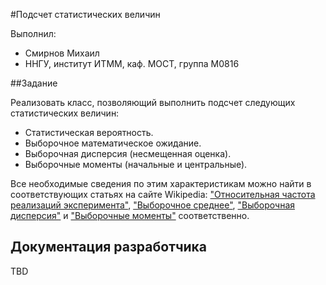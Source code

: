 #Подсчет статистических величин

Выполнил: 

 - Смирнов Михаил
 - ННГУ, институт ИТММ, каф. МОСТ, группа М0816

##Задание

Реализовать класс, позволяющий выполнить подсчет следующих статистических величин:

 - Статистическая вероятность.
 - Выборочное математическое ожидание.
 - Выборочная дисперсия (несмещенная оценка).
 - Выборочные моменты (начальные и центральные).

Все необходимые сведения по этим характеристикам можно найти в соответствующих статьях на сайте Wikipedia: ["Относительная частота реализаций эксперимента"][prob],
["Выборочное среднее"][enum], ["Выборочная дисперсия"][disp] и ["Выборочные моменты"][mom] соответственно.

## Документация разработчика

TBD

<!-- LINKS -->

[prob]: https://ru.wikipedia.org/wiki/%D0%9E%D1%82%D0%BD%D0%BE%D1%81%D0%B8%D1%82%D0%B5%D0%BB%D1%8C%D0%BD%D0%B0%D1%8F_%D1%87%D0%B0%D1%81%D1%82%D0%BE%D1%82%D0%B0_%D1%80%D0%B5%D0%B0%D0%BB%D0%B8%D0%B7%D0%B0%D1%86%D0%B8%D0%B9_%D1%8D%D0%BA%D1%81%D0%BF%D0%B5%D1%80%D0%B8%D0%BC%D0%B5%D0%BD%D1%82%D0%B0

[enum]: https://ru.wikipedia.org/wiki/%D0%92%D1%8B%D0%B1%D0%BE%D1%80%D0%BE%D1%87%D0%BD%D0%BE%D0%B5_%D1%81%D1%80%D0%B5%D0%B4%D0%BD%D0%B5%D0%B5

[disp]: https://ru.wikipedia.org/wiki/%D0%92%D1%8B%D0%B1%D0%BE%D1%80%D0%BE%D1%87%D0%BD%D0%B0%D1%8F_%D0%B4%D0%B8%D1%81%D0%BF%D0%B5%D1%80%D1%81%D0%B8%D1%8F

[mom]: https://ru.wikipedia.org/wiki/%D0%92%D1%8B%D0%B1%D0%BE%D1%80%D0%BE%D1%87%D0%BD%D1%8B%D0%B5_%D0%BC%D0%BE%D0%BC%D0%B5%D0%BD%D1%82%D1%8B